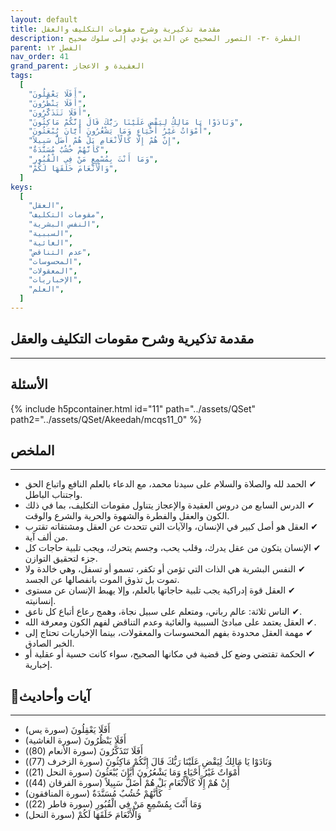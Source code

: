 ```yaml
---
layout: default
title: مقدمة تذكيرية وشرح مقومات التكليف والعقل
description: الفطرة -٣- التصور الصحيح عن الدين يؤدي إلى سلوك صحيح
parent: الفصل ١٢
nav_order: 41
grand_parent: العقيدة و الاعجاز
tags:
  [
    "أَفَلَا يَعْقِلُونَ",
    "أَفَلَا يَنْظُرُونَ",
    "أَفَلَا تَتَذَكَّرُونَ",
    "وَنَادَوْا يَا مَالِكُ لِيَقْضِ عَلَيْنَا رَبُّكَ قَالَ إِنَّكُمْ مَاكِثُونَ",
    "أَمْوَاتٌ غَيْرُ أَحْيَاءٍ وَمَا يَشْعُرُونَ أَيَّانَ يُبْعَثُونَ",
    "إِنْ هُمْ إِلَّا كَالْأَنْعَامِ بَلْ هُمْ أَضَلُّ سَبِيلاً",
    "كَأَنَّهُمْ خُشُبٌ مُسَنَّدَةٌ",
    "وَمَا أَنْتَ بِمُسْمِعٍ مَنْ فِي الْقُبُورِ",
    "وَالْأَنْعَامَ خَلَقَهَا لَكُمْ",
  ]
keys:
  [
    "العقل",
    "مقومات التكليف",
    "النفس البشرية",
    "السببية",
    "الغائية",
    "عدم التناقض",
    "المحسوسات",
    "المعقولات",
    "الإخباريات",
    "العلم",
  ]
---
```


## ‏مقدمة تذكيرية وشرح مقومات التكليف والعقل

---

## الأسئلة

{% include h5pcontainer.html id="11" path="../assets/QSet" path2="../assets/QSet/Akeedah/mcqs11_0" %}

## الملخص

---

- ‏✔ الحمد لله والصلاة والسلام على سيدنا محمد، مع الدعاء بالعلم النافع واتباع الحق واجتناب الباطل.
- ‏✔ الدرس السابع من دروس العقيدة والإعجاز يتناول مقومات التكليف، بما في ذلك الكون والعقل والفطرة والشهوة والحرية والشرع والوقت.
- ‏✔ العقل هو أصل كبير في الإنسان، والآيات التي تتحدث عن العقل ومشتقاته تقترب من ألف آية.
- ‏✔ الإنسان يتكون من عقل يدرك، وقلب يحب، وجسم يتحرك، ويجب تلبية حاجات كل جزء لتحقيق التوازن.
- ‏✔ النفس البشرية هي الذات التي تؤمن أو تكفر، تسمو أو تسفل، وهي خالدة ولا تموت بل تذوق الموت بانفصالها عن الجسد.
- ‏✔ العقل قوة إدراكية يجب تلبية حاجاتها بالعلم، وإلا يهبط الإنسان عن مستوى إنسانيته.
- ‏✔ الناس ثلاثة: عالم رباني، ومتعلم على سبيل نجاة، وهمج رعاع أتباع كل ناعق.
- ‏✔ العقل يعتمد على مبادئ السببية والغائية وعدم التناقض لفهم الكون ومعرفة الله.
- ‏✔ مهمة العقل محدودة بفهم المحسوسات والمعقولات، بينما الإخباريات تحتاج إلى الخبر الصادق.
- ‏✔ الحكمة تقتضي وضع كل قضية في مكانها الصحيح، سواء كانت حسية أو عقلية أو إخبارية.

## 📜آيات وأحاديث

---

- ‏أَفَلَا يَعْقِلُونَ (سورة يس)
- ‏أَفَلَا يَنْظُرُونَ (سورة الغاشية)
- ‏أَفَلَا تَتَذَكَّرُونَ (سورة الأنعام (80))
- ‏وَنَادَوْا يَا مَالِكُ لِيَقْضِ عَلَيْنَا رَبُّكَ قَالَ إِنَّكُمْ مَاكِثُونَ (سورة الزخرف (77))
- ‏أَمْوَاتٌ غَيْرُ أَحْيَاءٍ وَمَا يَشْعُرُونَ أَيَّانَ يُبْعَثُونَ (سورة النحل (21))
- ‏إِنْ هُمْ إِلَّا كَالْأَنْعَامِ بَلْ هُمْ أَضَلُّ سَبِيلاً (سورة الفرقان (44))
- ‏كَأَنَّهُمْ خُشُبٌ مُسَنَّدَةٌ (سورة المنافقون)
- ‏وَمَا أَنْتَ بِمُسْمِعٍ مَنْ فِي الْقُبُورِ (سورة فاطر (22))
- ‏وَالْأَنْعَامَ خَلَقَهَا لَكُمْ (سورة النحل)
